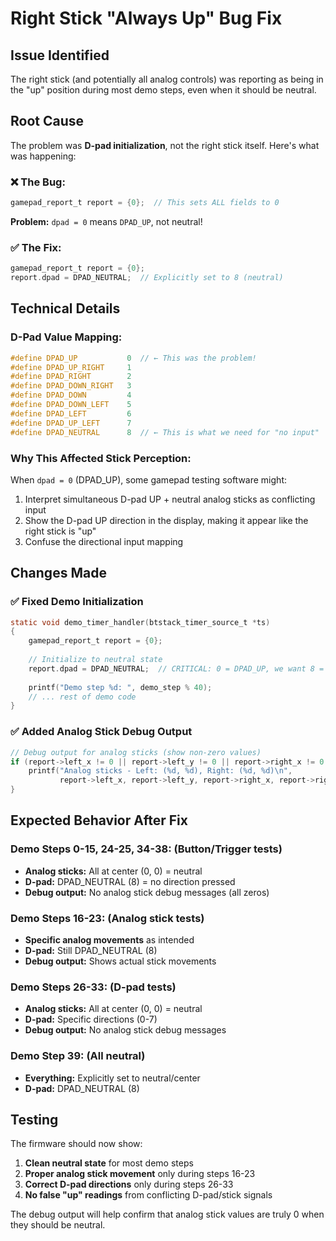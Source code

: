 # Right Stick "Always Up" Bug Fix

## Issue Identified

The right stick (and potentially all analog controls) was reporting as being in the "up" position during most demo steps, even when it should be neutral.

## Root Cause

The problem was **D-pad initialization**, not the right stick itself. Here's what was happening:

### ❌ **The Bug:**
```c
gamepad_report_t report = {0};  // This sets ALL fields to 0
```

**Problem:** `dpad = 0` means `DPAD_UP`, not neutral!

### ✅ **The Fix:**
```c
gamepad_report_t report = {0};
report.dpad = DPAD_NEUTRAL;  // Explicitly set to 8 (neutral)
```

## Technical Details

### **D-Pad Value Mapping:**
```c
#define DPAD_UP           0  // ← This was the problem!
#define DPAD_UP_RIGHT     1
#define DPAD_RIGHT        2
#define DPAD_DOWN_RIGHT   3
#define DPAD_DOWN         4
#define DPAD_DOWN_LEFT    5
#define DPAD_LEFT         6
#define DPAD_UP_LEFT      7
#define DPAD_NEUTRAL      8  // ← This is what we need for "no input"
```

### **Why This Affected Stick Perception:**

When `dpad = 0` (DPAD_UP), some gamepad testing software might:
1. Interpret simultaneous D-pad UP + neutral analog sticks as conflicting input
2. Show the D-pad UP direction in the display, making it appear like the right stick is "up"
3. Confuse the directional input mapping

## Changes Made

### ✅ **Fixed Demo Initialization**
```c
static void demo_timer_handler(btstack_timer_source_t *ts)
{
    gamepad_report_t report = {0};
    
    // Initialize to neutral state  
    report.dpad = DPAD_NEUTRAL;  // CRITICAL: 0 = DPAD_UP, we want 8 = DPAD_NEUTRAL
    
    printf("Demo step %d: ", demo_step % 40);
    // ... rest of demo code
}
```

### ✅ **Added Analog Stick Debug Output**
```c
// Debug output for analog sticks (show non-zero values)
if (report->left_x != 0 || report->left_y != 0 || report->right_x != 0 || report->right_y != 0) {
    printf("Analog sticks - Left: (%d, %d), Right: (%d, %d)\n", 
           report->left_x, report->left_y, report->right_x, report->right_y);
}
```

## Expected Behavior After Fix

### **Demo Steps 0-15, 24-25, 34-38:** (Button/Trigger tests)
- **Analog sticks:** All at center (0, 0) = neutral
- **D-pad:** DPAD_NEUTRAL (8) = no direction pressed
- **Debug output:** No analog stick debug messages (all zeros)

### **Demo Steps 16-23:** (Analog stick tests)
- **Specific analog movements** as intended
- **D-pad:** Still DPAD_NEUTRAL (8)
- **Debug output:** Shows actual stick movements

### **Demo Steps 26-33:** (D-pad tests)  
- **Analog sticks:** All at center (0, 0) = neutral
- **D-pad:** Specific directions (0-7)
- **Debug output:** No analog stick debug messages

### **Demo Step 39:** (All neutral)
- **Everything:** Explicitly set to neutral/center
- **D-pad:** DPAD_NEUTRAL (8)

## Testing

The firmware should now show:
1. **Clean neutral state** for most demo steps
2. **Proper analog stick movement** only during steps 16-23  
3. **Correct D-pad directions** only during steps 26-33
4. **No false "up" readings** from conflicting D-pad/stick signals

The debug output will help confirm that analog stick values are truly 0 when they should be neutral.
